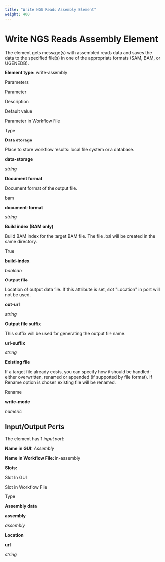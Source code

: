 ```yaml
---
title: "Write NGS Reads Assembly Element"
weight: 400
---
```



# Write NGS Reads Assembly Element

The element gets message(s) with assembled reads data and saves the data to the specified file(s) in one of the appropriate formats (SAM, BAM, or UGENEDB).

**Element type:** write-assembly

Parameters



Parameter

Description

Default value

Parameter in Workflow File

Type

**Data storage**

Place to store workflow results: local file system or a database.



**data-storage**

_string_

**Document format**

Document format of the output file.

bam

**document-format**

_string_

**Build index (BAM only)**

Build BAM index for the target BAM file. The file .bai will be created in the same directory.

True

**build-index**

_boolean_

**Output file**

Location of output data file. If this attribute is set, slot "Location" in port will not be used.



**out-url**

_string_

**Output file suffix**

This suffix will be used for generating the output file name.



**url-suffix**

_string_

**Existing file**

If a target file already exists, you can specify how it should be handled: either overwritten, renamed or appended (if supported by file format). If Rename option is chosen existing file will be renamed.

Rename

**write-mode**

_numeric_



Input/Output Ports
------------------

The element has 1 _input port_:

**Name in GUI:** _Assembly_

**Name in Workflow File:** in-assembly

**Slots:**

Slot In GUI

Slot in Workflow File

Type

**Assembly data**

**assembly**

_assembly_

**Location**

**url**

_string_
